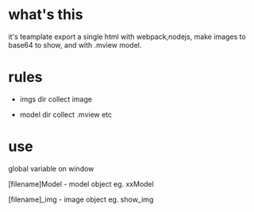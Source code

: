 # what's this

it's teamplate export a single html with webpack,nodejs, make images to base64 to show,
and with .mview model.

# rules

- imgs
  dir collect image

- model
  dir collect .mview etc

# use

global variable on window

[filename]Model - model object eg. xxModel

[filename]\_img - image object eg. show_img
